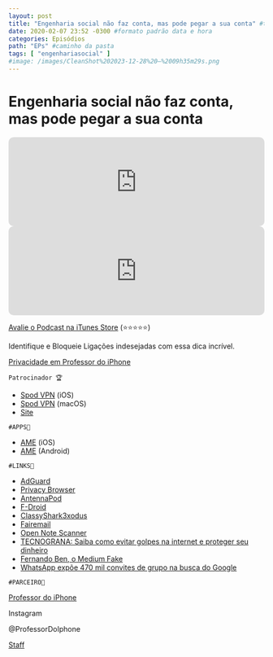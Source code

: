 ```yaml
---
layout: post
title: "Engenharia social não faz conta, mas pode pegar a sua conta" #titulo para a barra de enderecos
date: 2020-02-07 23:52 -0300 #formato padrão data e hora
categories: Episódios
path: "EPs" #caminho da pasta
tags: [ "engenhariasocial" ]
#image: /images/CleanShot%202023-12-28%20—%2009h35m29s.png
---
```


# Engenharia social não faz conta, mas pode pegar a sua conta

<iframe allow="autoplay *; encrypted-media *; fullscreen *; clipboard-write" frameborder="0" height="175" style="width:100%;max-width:660px;overflow:hidden;border-radius:10px;" sandbox="allow-forms allow-popups allow-same-origin allow-scripts allow-storage-access-by-user-activation allow-top-navigation-by-user-activation" src="https://embed.podcasts.apple.com/us/podcast/podapps/id1434188907?i=1000464885049&theme=auto"></iframe>

<iframe allow="autoplay *; encrypted-media *; fullscreen *; clipboard-write" frameborder="0" height="175" style="width:100%;max-width:660px;overflow:hidden;border-radius:10px;" sandbox="allow-forms allow-popups allow-same-origin allow-scripts allow-storage-access-by-user-activation allow-top-navigation-by-user-activation" src="https://embed.podcasts.apple.com/us/podcast/podapps/id1434188907?i=1000468321792&theme=auto"></iframe>

[Avalie o Podcast na iTunes Store](https://apple.co/2vFBD0R)
(⭐️⭐️⭐️⭐️⭐️)

Identifique e Bloqueie Ligações indesejadas com essa dica incrível.

[Privacidade em Professor do iPhone](https://professordoiphone.com.br/category/privacidade/)

`Patrocinador 🏆`

- [Spod VPN](https://itunes.apple.com/br/app/spod-vpn-filtro-web/id1441670465) (iOS)
- [Spod VPN](https://apps.apple.com/br/app/spod-vpn-filtro-web/id1466110599) (macOS)
- [Site](https://spod.com.br) 

`#APPS📲`
- [AME](https://itunes.apple.com/br/app/ame-digital/id1371680463) (iOS)
- [AME](https://play.google.com/store/apps/details?id=com.b2winc.amedigital) (Android)

`#LINKS🔗`
- [AdGuard](https://adguard.com/pt_br/welcome.html)
- [Privacy Browser](https://www.keepsolid.com/private-browser/)
- [AntennaPod](https://antennapod.org/)
- [F-Droid](https://f-droid.org/)
- [ClassyShark3xodus](https://f-droid.org/packages/com.oF2pks.classyshark3xodus/)
- [Fairemail](https://email.faircode.eu/)
- [Open Note Scanner](https://f-droid.org/en/packages/com.todobom.opennotescanner/)
- [TECNOGRANA: Saiba como evitar golpes na internet e proteger seu dinheiro](https://tecnograna.com.br/tutoriais/golpes-internet/)
- [Fernando Ben, o Medium Fake](https://g1.globo.com/fantastico/noticia/2019/10/07/suposto-medium-espirita-que-lotava-ginasios-e-acusado-de-fraude-em-suas-psicografias.ghtml)
- [WhatsApp expõe 470 mil convites de grupo na busca do Google](https://tecnoblog.net/326260/whatsapp-expoe-convites-grupo-busca-google/)

`#PARCEIRO👥`

[Professor do iPhone](https://www.professordoiphone.com.br)

Instagram

@ProfessorDoIphone

[Staff](https://t.me/pdipstaff)